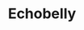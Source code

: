 ---
title: "Echobelly"
summary: "English Britpop band founded in 1992."
image: "echobelly.jpg"
apple_music_artist_url: "https://music.apple.com/gb/artist/echobelly/396582"
---